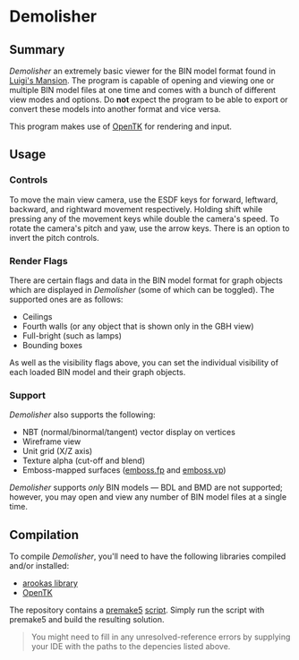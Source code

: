 ﻿# Demolisher

## Summary

_Demolisher_ an extremely basic viewer for the BIN model format found in [Luigi's Mansion](http://en.wikipedia.org/wiki/Luigi%27s_Mansion).
The program is capable of opening and viewing one or multiple BIN model files at one time and comes with a bunch of different view modes and options.
Do **not** expect the program to be able to export or convert these models into another format and vice versa.

This program makes use of [OpenTK](http://www.opentk.com) for rendering and input.

## Usage

### Controls

To move the main view camera, use the ESDF keys for forward, leftward, backward, and rightward movement respectively.
Holding shift while pressing any of the movement keys while double the camera's speed.
To rotate the camera's pitch and yaw, use the arrow keys.
There is an option to invert the pitch controls.

### Render Flags

There are certain flags and data in the BIN model format for graph objects which are displayed in _Demolisher_ (some of which can be toggled).
The supported ones are as follows:

- Ceilings
- Fourth walls (or any object that is shown only in the GBH view)
- Full-bright (such as lamps)
- Bounding boxes

As well as the visibility flags above, you can set the individual visibility of each loaded BIN model and their graph objects.

### Support

_Demolisher_ also supports the following:

- NBT (normal/binormal/tangent) vector display on vertices
- Wireframe view
- Unit grid (X/Z axis)
- Texture alpha (cut-off and blend)
- Emboss-mapped surfaces ([emboss.fp](shaders/emboss.fp) and [emboss.vp](shaders/emboss.vp))

_Demolisher_ supports _only_ BIN models — BDL and BMD are not supported; however, you may open and view any number of BIN model files at a single time.

## Compilation

To compile _Demolisher_, you'll need to have the following libraries compiled and/or installed:

- [arookas library](http://github.com/arookas/arookas)
- [OpenTK](http://www.opentk.com)

The repository contains a [premake5](https://premake.github.io/) [script](premake5.lua).
Simply run the script with premake5 and build the resulting solution.

> You might need to fill in any unresolved-reference errors by supplying your IDE with the paths to the depencies listed above.
